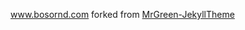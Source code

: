 www.bosornd.com forked from [MrGreen-JekyllTheme](https://github.com/MrGreensWorkshop/MrGreen-JekyllTheme)